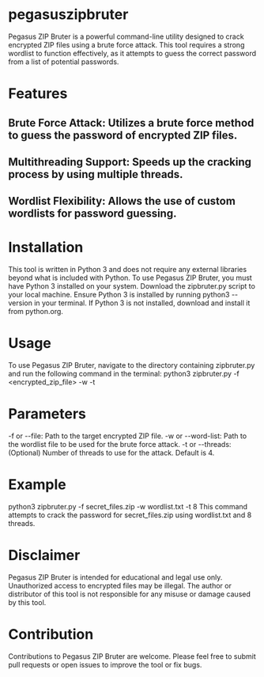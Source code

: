 # pegasuszipbruter
Pegasus ZIP Bruter is a powerful command-line utility designed to crack encrypted ZIP files using a brute force attack. This tool requires a strong wordlist to function effectively, as it attempts to guess the correct password from a list of potential passwords.

# Features
## Brute Force Attack: Utilizes a brute force method to guess the password of encrypted ZIP files.
## Multithreading Support: Speeds up the cracking process by using multiple threads.
## Wordlist Flexibility: Allows the use of custom wordlists for password guessing.

# Installation
This tool is written in Python 3 and does not require any external libraries beyond what is included with Python. To use Pegasus ZIP Bruter, you must have Python 3 installed on your system.
Download the zipbruter.py script to your local machine.
Ensure Python 3 is installed by running python3 --version in your terminal. If Python 3 is not installed, download and install it from python.org.

# Usage
To use Pegasus ZIP Bruter, navigate to the directory containing zipbruter.py and run the following command in the terminal:
python3 zipbruter.py -f <encrypted_zip_file> -w <wordlist> -t <threads>

# Parameters
-f or --file: Path to the target encrypted ZIP file.
-w or --word-list: Path to the wordlist file to be used for the brute force attack.
-t or --threads: (Optional) Number of threads to use for the attack. Default is 4.

# Example
python3 zipbruter.py -f secret_files.zip -w wordlist.txt -t 8
This command attempts to crack the password for secret_files.zip using wordlist.txt and 8 threads.

# Disclaimer
Pegasus ZIP Bruter is intended for educational and legal use only. Unauthorized access to encrypted files may be illegal. The author or distributor of this tool is not responsible for any misuse or damage caused by this tool.

# Contribution
Contributions to Pegasus ZIP Bruter are welcome. Please feel free to submit pull requests or open issues to improve the tool or fix bugs.
